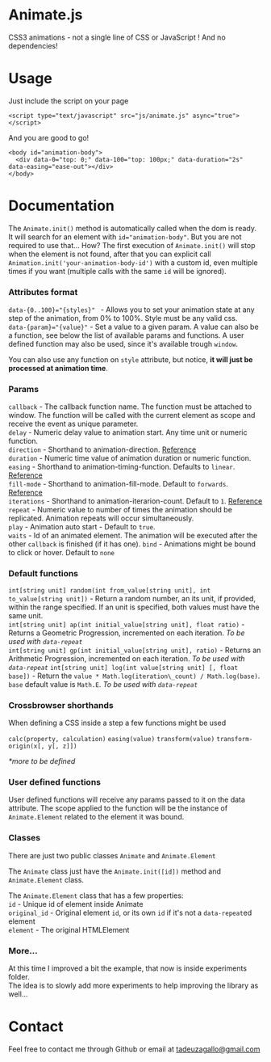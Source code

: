 # Animate.js

CSS3 animations - not a single line of CSS or JavaScript ! And no dependencies!

# Usage

Just include the script on your page

    <script type="text/javascript" src="js/animate.js" async="true"></script>

And you are good to go!
  
    <body id="animation-body">
      <div data-0="top: 0;" data-100="top: 100px;" data-duration="2s" data-easing="ease-out"></div>
    </body>

# Documentation

The `Animate.init()` method is automatically called when the dom is ready. It will search for an element with `id="animation-body"`. But you are not required to use that... How? The first execution of `Animate.init()` will stop when the element is not found, after that you can explicit call `Animation.init('your-animation-body-id')` with a custom id, even multiple times if you want (multiple calls with the same `id` will be ignored).

### Attributes format

`data-{0..100}="{styles}" ` - Allows you to set your animation state at any step of the animation, from 0% to 100%. Style must be any valid css.  
`data-{param}="{value}"` - Set a value to a given param. A value can also be a function, see below the list of available params and functions. A user defined function may also be used, since it's available trough `window`.

You can also use any function on `style` attribute, but notice, **it will just be processed at animation time**.

### Params

`callback` - The callback function name. The function must be attached to window. The function will be called with the current element as scope and receive the event as unique parameter.  
`delay` - Numeric delay value to animation start. Any time unit or numeric function.  
`direction` - Shorthand to animation-direction. [Reference](http://dev.w3.org/csswg/css-animations/#animation-direction)  
`duration` - Numeric time value of animation duration or numeric function.  
`easing` - Shorthand to animation-timing-function. Defaults to `linear`. [Reference](http://dev.w3.org/csswg/css-animations/#animation-timing-function)  
`fill-mode` - Shorthand to animation-fill-mode. Default to `forwards`. [Reference](http://dev.w3.org/csswg/css-animations/#animation-fill-mode)  
`iterations` - Shorthand to animation-iterarion-count. Default to `1`. [Reference](http://dev.w3.org/csswg/css-animations/#animation-iteration-count)  
`repeat` - Numeric value to number of times the animation should be replicated. Animation repeats will occur simultaneously.  
`play` - Animation auto start - Default to `true`.  
`waits` - Id of an animated element. The animation will be executed after the other `callback` is finished (if it has one).
`bind` - Animations might be bound to click or hover. Default to `none`

### Default functions

`int[string unit] random(int from_value[string unit], int to_value[string unit])` - Return a random number, an its unit, if provided, within the range specified. If an unit is specified, both values must have the same unit.  
`int[string unit] ap(int initial_value[string unit], float ratio)` - Returns a Geometric Progression, incremented on each iteration. *To be used with `data-repeat`*  
`int[string unit] gp(int initial_value[string unit], ratio)` - Returns an Arithmetic Progression, incremented on each iteration. *To be used with `data-repeat`* 
`int[string unit] log(int value[string unit] [, float base])` - Return the `value * Math.log(iteration\_count) / Math.log(base)`. `base` default value is `Math.E`. *To be used with `data-repeat`*  

### Crossbrowser shorthands

When defining a CSS inside a step a few functions might be used  

`calc(property, calculation)` `easing(value)` `transform(value)` `transform-origin(x[, y[, z]])`

*\*more to be defined*

### User defined functions

User defined functions will receive any params passed to it on the data attribute. The scope applied to the function will be the instance of `Animate.Element` related to the element it was bound.


### Classes

There are just two public classes `Animate` and `Animate.Element`

The `Animate` class just have the `Animate.init([id])` method and `Animate.Element` class.

The `Animate.Element` class that has a few properties:  
`id` - Unique id of element inside Animate  
`original_id` - Original element `id`, or its own `id` if it's not a `data-repeat`ed element  
`element` - The original HTMLElement

### More...

At this time I improved a bit the example, that now is inside experiments folder.  
The idea is to slowly add more experiments to help improving the library as well...  

# Contact

Feel free to contact me through Github or email at tadeuzagallo@gmail.com
